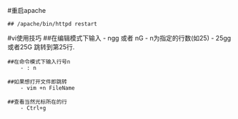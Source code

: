 #重启apache

	## /apache/bin/httpd restart 

#vi使用技巧
	##在编辑模式下输入
		- ngg 或者 nG
		- n为指定的行数(如25)
		- 25gg或者25G 跳转到第25行.

	##在命令模式下输入行号n
		- : n

	##如果想打开文件即跳转
		- vim +n FileName

	##查看当然光标所在的行
		- Ctrl+g